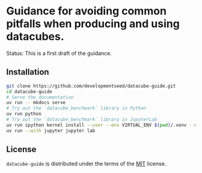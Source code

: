 # Guidance for avoiding common pitfalls when producing and using datacubes.

Status: This is a first draft of the guidance.

## Installation

```bash
git clone https://github.com/developmentseed/datacube-guide.git
cd datacube-guide
# Serve the documentation
uv run -- mkdocs serve
# Try out the `datacube_benchmark` library in Python
uv run python
# Try out the `datacube_benchmark` library in JupyterLab
uv run ipython kernel install --user --env VIRTUAL_ENV $(pwd)/.venv --name=project
uv run --with jupyter jupyter lab
```

## License

`datacube-guide` is distributed under the terms of the [MIT](https://spdx.org/licenses/MIT.html) license.
